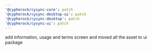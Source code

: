 ```yaml
---
'@cypherock/cysync-core': patch
'@cypherock/cysync-desktop-ui': patch
'@cypherock/cysync-desktop': patch
'@cypherock/cysync-ui': patch
---
```


add information, usage and terms screen and moved all the asset to ui package
